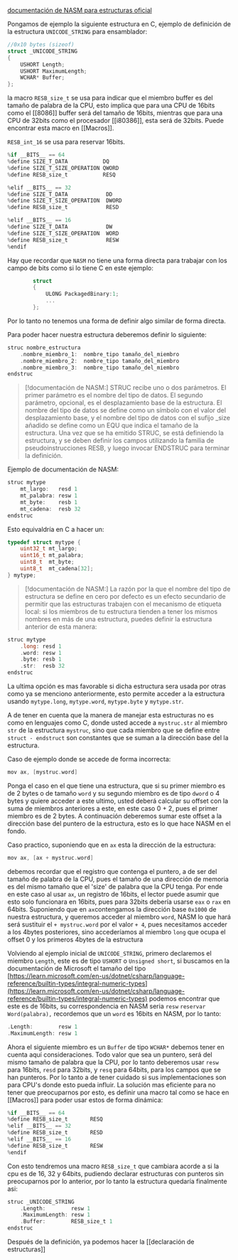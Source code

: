 [documentación de NASM para estructuras oficial](https://www.nasm.us/xdoc/2.15/html/nasmdoc5.html)

Pongamos de ejemplo la siguiente estructura en C, ejemplo de definición de la estructura ``UNICODE_STRING`` para ensamblador:
```c
//0x10 bytes (sizeof)
struct _UNICODE_STRING
{
    USHORT Length;                                                          //0x0
    USHORT MaximumLength;                                                   //0x2
    WCHAR* Buffer;                                                          //0x8
}; 
```

la macro ``RESB_size_t`` se usa para indicar que el miembro buffer es del tamaño de palabra de la CPU, esto implica que para una CPU de 16bits como el [[8086]] buffer será del tamaño de 16bits, mientras que para una CPU de 32bits como el procesador [[i80386]], esta será de 32bits. Puede encontrar esta macro en [[Macros]].

``RESB_int_16`` se usa para reservar 16bits.
```c
%if __BITS__ == 64
%define SIZE_T_DATA           DQ  
%define SIZE_T_SIZE_OPERATION QWORD
%define RESB_size_t           RESQ

%elif __BITS__ == 32
%define SIZE_T_DATA            DD  
%define SIZE_T_SIZE_OPERATION  DWORD
%define RESB_size_t            RESD

%elif __BITS__ == 16
%define SIZE_T_DATA            DW  
%define SIZE_T_SIZE_OPERATION  WORD
%define RESB_size_t            RESW
%endif
```

Hay que recordar que ``NASM`` no tiene una forma directa para trabajar con los campo de bits como si lo tiene C en este ejemplo:
```c
        struct
        {
            ULONG PackagedBinary:1;                                         //0x68
			...
        };
```
Por lo tanto no tenemos una forma de definir algo similar de forma directa.

Para poder hacer nuestra estructura deberemos definir lo siguiente:
```c
struc nombre_estructura
    .nombre_miembro_1:  nombre_tipo tamaño_del_miembro
    .nombre_miembro_2:  nombre_tipo tamaño_del_miembro
    .nombre_miembro_3:  nombre_tipo tamaño_del_miembro
endstruc
```

> [!documentación de NASM:]
>STRUC recibe uno o dos parámetros. El primer parámetro es el nombre del tipo de datos. El segundo parámetro, opcional, es el desplazamiento base de la estructura. El nombre del tipo de datos se define como un símbolo con el valor del desplazamiento base, y el nombre del tipo de datos con el sufijo _size añadido se define como un EQU que indica el tamaño de la estructura. Una vez que se ha emitido STRUC, se está definiendo la estructura, y se deben definir los campos utilizando la familia de pseudoinstrucciones RESB, y luego invocar ENDSTRUC para terminar la definición.
>
Ejemplo de documentación de NASM:
```c
struc mytype 
	mt_largo:   resd 1 
	mt_palabra: resw 1 
	mt_byte:    resb 1 
	mt_cadena:  resb 32 
endstruc
```
Esto equivaldría en C a hacer un:
```c
typedef struct mytype {
	uint32_t mt_largo;
	uint16_t mt_palabra;
	uint8_t  mt_byte;
	uint8_t  mt_cadena[32];
} mytype;
```
> [!documentación de NASM:]
La razón por la que el nombre del tipo de estructura se define en cero por defecto es un efecto secundario de permitir que las estructuras trabajen con el mecanismo de etiqueta local: si los miembros de tu estructura tienden a tener los mismos nombres en más de una estructura, puedes definir la estructura anterior de esta manera:
```c
struc mytype 
	.long: resd 1 
	.word: resw 1 
	.byte: resb 1 
	.str:  resb 32 
endstruc
```

La ultima opción es mas favorable si dicha estructura sera usada por otras como ya se menciono anteriormente, esto permite acceder a la estructura usando ``mytype.long``, ``mytype.word``, ``mytype.byte`` y ``mytype.str``.

A de tener en cuenta que la manera de manejar esta estructuras no es como en lenguajes como C, donde usted accede a ``mystruc.str``  al miembro ``str`` de la estructura ``mystruc``, sino que cada miembro que se define entre ``struct - endstruct`` son constantes que se suman a la dirección base del la estructura.

Caso de ejemplo donde se accede de forma incorrecta:
```c
mov ax, [mystruc.word]
```
Ponga el caso en el que tiene una estructura, que si su primer miembro es de 2 bytes o de tamaño `word` y su segundo miembro es de tipo ``dword`` o 4 bytes y quiere acceder a este ultimo, usted deberá calcular su offset con la suma de miembros anteriores a este, en este caso 0 + 2, pues el primer miembro es de 2 bytes. A continuación deberemos sumar este offset a la dirección base del puntero de la estructura, esto es lo que hace NASM en el fondo.

Caso practico, suponiendo que en ``ax`` esta la dirección de la estructura:
```c
mov ax, [ax + mystruc.word]
```
debemos recordar que el registro que contenga el puntero, a de ser del tamaño de palabra de la CPU, pues el tamaño de una dirección de memoria es del mismo tamaño que el 'size' de palabra que la CPU tenga. Por ende en este caso al usar ``ax``, un registro de 16bits, el lector puede asumir que esto solo funcionara en 16bits, pues para 32bits debería usarse ``eax`` o `rax` en 64bits.
Suponiendo que en `ax`contengamos la dirección base ```0x1000``` de nuestra estructura, y queremos acceder al miembro ``word``, NASM lo que hará será sustituir el `+ mystruc.word` por el valor ``+ 4``, pues necesitamos acceder a los 4bytes posteriores, sino accederíamos al miembro `long` que ocupa el offset 0 y los primeros 4bytes de la estructura

Volviendo al ejemplo inicial de `UNICODE_STRING`, primero declaremos el miembro ``Length``, este es de tipo `USHORT` o `Unsigned short`, si buscamos en la documentación de Microsoft el tamaño del tipo [https://learn.microsoft.com/en-us/dotnet/csharp/language-reference/builtin-types/integral-numeric-types](https://learn.microsoft.com/en-us/dotnet/csharp/language-reference/builtin-types/integral-numeric-types) podemos encontrar que este es de 16bits, su correspondencia en NASM seria `resw` ``reservar Word(palabra),`` recordemos que un ``word`` es 16bits en NASM, por lo tanto:
```c
.Length:        resw 1
.MaximumLength: resw 1
```
Ahora el siguiente miembro es un ``Buffer`` de tipo `WCHAR*` debemos tener en cuenta aquí consideraciones. Todo valor que sea un puntero, será del mismo tamaño de palabra que la CPU, por lo tanto deberemos usar `resw` para 16bits, ``resd`` para 32bits, y `resq` para 64bits, para los campos que se han punteros. Por lo tanto a de tener cuidado si sus implementaciones son para CPU's donde esto pueda influir. La solución mas eficiente para no tener que preocuparnos por esto, es definir una macro tal como se hace en [[Macros]] para poder usar estos de forma dinámica:
```c
%if __BITS__ == 64
%define RESB_size_t       RESQ
%elif __BITS__ == 32
%define RESB_size_t       RESD
%elif __BITS__ == 16
%define RESB_size_t       RESW
%endif
```
Con esto tendremos una macro `RESB_size_t` que cambiara acorde a si la cpu es de 16, 32 y 64bits, pudiendo declarar estructuras con punteros sin preocuparnos por lo anterior, por lo tanto la estructura quedaría finalmente asi:
```c
struc _UNICODE_STRING 
	.Length:        resw 1
	.MaximumLength: resw 1
	.Buffer:        RESB_size_t 1
endstruc
```

Después de la definición, ya podemos hacer la [[declaración de estructuras]]